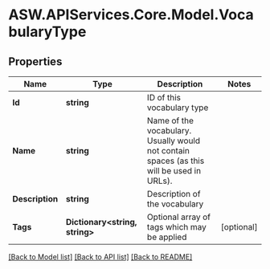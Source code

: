 # ASW.APIServices.Core.Model.VocabularyType
## Properties

Name | Type | Description | Notes
------------ | ------------- | ------------- | -------------
**Id** | **string** | ID of this vocabulary type | 
**Name** | **string** | Name of the vocabulary. Usually would not contain spaces (as this will be used in URLs). | 
**Description** | **string** | Description of the vocabulary | 
**Tags** | **Dictionary&lt;string, string&gt;** | Optional array of tags which may be applied | [optional] 

[[Back to Model list]](../README.md#documentation-for-models) [[Back to API list]](../README.md#documentation-for-api-endpoints) [[Back to README]](../README.md)

